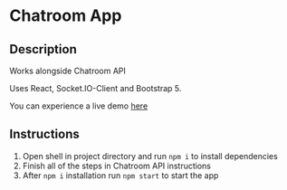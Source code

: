 
# Chatroom App

## Description
Works alongside Chatroom API

Uses React, Socket.IO-Client and Bootstrap 5.

You can experience a live demo [here](https://chatroom.thisisyoav.com)

## Instructions
1. Open shell in project directory and run `npm i` to install dependencies
2. Finish all of the steps in Chatroom API instructions
3. After `npm i` installation run `npm start` to start the app
